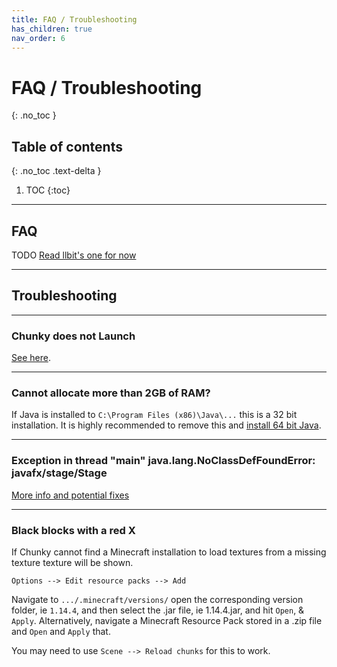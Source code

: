 ```yaml
---
title: FAQ / Troubleshooting
has_children: true
nav_order: 6
---
```


# FAQ / Troubleshooting
{: .no_toc }

## Table of contents
{: .no_toc .text-delta }

1. TOC
{:toc}

---

## FAQ

TODO [Read llbit's one for now](https://chunky.llbit.se/faq.html)

---

## Troubleshooting

---

### Chunky does not Launch

[See here](https://jackjt8.github.io/ChunkyGuide/docs/setup/java.html#double-clicking-chunkylauncherjar-doesnt-work-on-windows).

---

### Cannot allocate more than 2GB of RAM?

If Java is installed to `C:\Program Files (x86)\Java\...` this is a 32 bit installation. It is highly recommended to remove this and [install 64 bit Java](https://jackjt8.github.io/ChunkyGuide/docs/setup/java.html#java-downloads).

---

### Exception in thread "main" java.lang.NoClassDefFoundError: javafx/stage/Stage

[More info and potential fixes](https://jackjt8.github.io/ChunkyGuide/docs/setup/java.html#no-class-def-found-error---aka-missing-javafx)

---

### Black blocks with a red X

If Chunky cannot find a Minecraft installation to load textures from a missing texture texture will be shown.

`Options --> Edit resource packs --> Add`

Navigate to `.../.minecraft/versions/` open the corresponding version folder, ie `1.14.4`, and then select the .jar file, ie 1.14.4.jar, and hit `Open`, & `Apply`. Alternatively, navigate a Minecraft Resource Pack stored in a .zip file and `Open` and `Apply` that.

You may need to use `Scene --> Reload chunks` for this to work.


